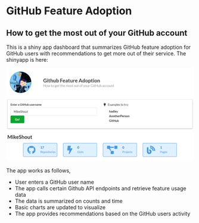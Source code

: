 # GitHub Feature Adoption
## How to get the most out of your GitHub account
This is a shiny app dashboard that summarizes GitHub feature adoption for GitHub users with recommendations to get more out of their service.
The shinyapp is here: 

![GitHub Shiny App](AppSnap.png "GitHub Shiny App")

The app works as follows, 

* User enters a GitHub user name
* The app calls certain Github API endpoints and retrieve feature usage data 
* The data is summarized on counts and time
* Basic charts are updated to visualize
* The app provides recommendations based on the GitHub users activity
 